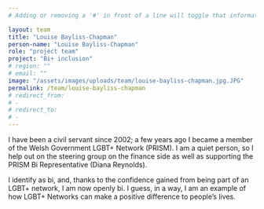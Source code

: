 ```yaml
---
# Adding or removing a '#' in front of a line will toggle that information off and on from being processed. 

layout: team
title: "Louise Bayliss-Chapman"
person-name: "Louise Bayliss-Chapman"
role: "project team"
project: "Bi+ inclusion"
# region: ""
# email: ""
image: "/assets/images/uploads/team/louise-bayliss-chapman.jpg.JPG"
permalink: /team/louise-bayliss-chapman
# redirect_from: 
# - 
# redirect_to: 
# - 
---
```


I have been a civil servant since 2002; a few years ago I became a member of the Welsh Government LGBT+ Network (PRISM). I am a quiet person, so I help out on the steering group on the finance side as well as supporting the PRISM Bi Representative (Diana Reynolds).

I identify as bi, and, thanks to the confidence gained from being part of an LGBT+ network, I am now openly bi.  I guess, in a way, I am an example of how LGBT+ Networks can make a positive difference to people’s lives.

